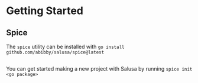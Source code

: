 # Getting Started

## Spice

The `spice` utility can be installed with `go install github.com/abibby/salusa/spice@latest`

##

You can get started making a new project with Salusa by running `spice init <go package>`
